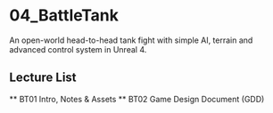 # 04_BattleTank
An open-world head-to-head tank fight with simple AI, terrain and advanced control system in Unreal 4.

## Lecture List
** BT01 Intro, Notes & Assets
** BT02 Game Design Document (GDD)

